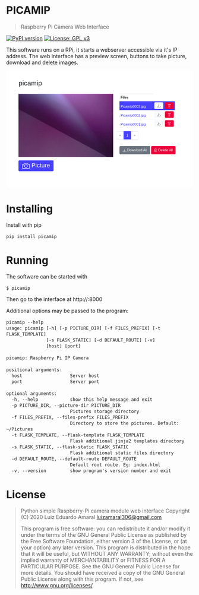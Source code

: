 # PICAMIP 
> Raspberry Pi Camera Web Interface

[![PyPI version](https://badge.fury.io/py/picamip.svg)](https://badge.fury.io/py/picamip) 
[![License: GPL v3](https://img.shields.io/badge/License-GPLv3-blue.svg)](https://www.gnu.org/licenses/gpl-3.0)

This software runs on a RPi, it starts a webserver accessible via it's
IP address. The web interface has a preview screen, buttons to take 
picture, download and delete images.

![picamip UI](doc/picamip.png)

# Installing 
Install with pip
```
pip install picamip
```

# Running
The software can be started with
```
$ picamip
```
Then go to the interface at http://<Raspberry IP address>:8000

Additional options may be passed to the program:
```
picamip --help
usage: picamip [-h] [-p PICTURE_DIR] [-f FILES_PREFIX] [-t FLASK_TEMPLATE]
               [-s FLASK_STATIC] [-d DEFAULT_ROUTE] [-v]
               [host] [port]

picamip: Raspberry Pi IP Camera

positional arguments:
  host                  Server host
  port                  Server port

optional arguments:
  -h, --help            show this help message and exit
  -p PICTURE_DIR, --picture-dir PICTURE_DIR
                        Pictures storage directory
  -f FILES_PREFIX, --files-prefix FILES_PREFIX
                        Directory to store the pictures. Default: ~/Pictures
  -t FLASK_TEMPLATE, --flask-template FLASK_TEMPLATE
                        Flask additional jinja2 templates directory
  -s FLASK_STATIC, --flask-static FLASK_STATIC
                        Flask additional static files directory
  -d DEFAULT_ROUTE, --default-route DEFAULT_ROUTE
                        Default root route. Eg: index.html
  -v, --version         show program's version number and exit
```

# License

> Python simple Raspberry-Pi camera module web interface
> Copyright (C) 2020 Luiz Eduardo Amaral <luizamaral306@gmail.com>
> 
> This program is free software: you can redistribute it and/or modify
> it under the terms of the GNU General Public License as published by
> the Free Software Foundation, either version 3 of the License, or
> (at your option) any later version.
> This program is distributed in the hope that it will be useful,
> but WITHOUT ANY WARRANTY; without even the implied warranty of
> MERCHANTABILITY or FITNESS FOR A PARTICULAR PURPOSE.  See the
> GNU General Public License for more details.
> You should have received a copy of the GNU General Public License
> along with this program.  If not, see <http://www.gnu.org/licenses/>.
